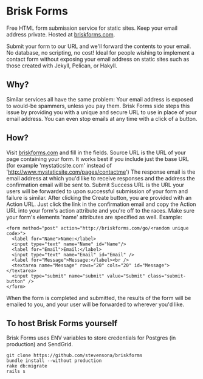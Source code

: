# Brisk Forms

Free HTML form submission service for static sites. Keep your email address private. Hosted at [briskforms.com](http://briskforms.com/).

Submit your form to our URL and we'll forward the contents to your email. No database, no scripting, no cost! Ideal for people wishing to implement a contact form without exposing your email address on static sites such as those created with Jekyll, Pelican, or Hakyll.

## Why?

Similar services all have the same problem: Your email address is exposed to would-be spammers, unless you pay them. Brisk Forms side steps this issue by providing you with a unique and secure URL to use in place of your email address. You can even stop emails at any time with a click of a button.

## How?

Visit [briskforms.com](http://briskforms.com/new) and fill in the fields. Source URL is the URL of your page containing your form. It works best if you include just the base URL (for example 'mystaticsite.com' instead of 'http://www.mystaticsite.com/pages/contactme') The response email is the email address at which you'd like to receive responses and the address the confirmation email will be sent to. Submit Success URL is the URL your users will be forwarded to upon successful submission of your form and failure is similar. After clicking the Create button, you are provided with an Action URL. Just click the link in the confirmation email and copy the Action URL into your form's action attribute and you're off to the races. Make sure your form's elements 'name' attributes are specified as well. Example:

```
<form method="post" action="http://briskforms.com/go/<random unique code>">
  <label for="Name">Name:</label>
  <input type="text" name="Name" id="Name"/>
  <label for="Email">Email:</label>
  <input type="text" name="Email" id="Email" />
  <label for="Message">Message:</label><br />
  <textarea name="Message" rows="20" cols="20" id="Message"></textarea>
  <input type="submit" name="submit" value="Submit" class="submit-button" />
</form>
```
When the form is completed and submitted, the results of the form will be emailed to you, and your user will be forwarded to wherever you'd like.

## To host Brisk Forms yourself
Brisk Forms uses ENV variables to store credentials for Postgres (in production) and SendGrid.
```
git clone https://github.com/stevensona/briskforms
bundle install --without production
rake db:migrate
rails s
```

